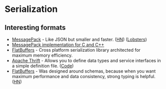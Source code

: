 # Serialization

## Interesting formats

- [MessagePack](https://msgpack.org/) - Like JSON but smaller and faster. ([HN](https://news.ycombinator.com/item?id=22537250)) ([Lobsters](https://lobste.rs/s/9kd4o9/messagepack_it_s_like_json_fast_small))
- [MessagePack implementation for C and C++](https://github.com/msgpack/msgpack-c)
- [FlatBuffers](https://github.com/google/flatbuffers) - Cross platform serialization library architected for maximum memory efficiency.
- [Apache Thrift](https://thrift.apache.org/) - Allows you to define data types and service interfaces in a simple definition file. ([Code](https://github.com/apache/thrift))
- [FlatBuffers](https://google.github.io/flatbuffers/flexbuffers.html) - Was designed around schemas, because when you want maximum performance and data consistency, strong typing is helpful. ([HN](https://news.ycombinator.com/item?id=23588558))
